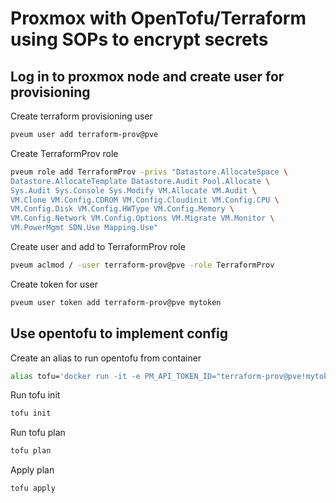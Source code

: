 # Proxmox with OpenTofu/Terraform using SOPs to encrypt secrets

## Log in to proxmox node and create user for provisioning

Create terraform provisioning user

```bash
pveum user add terraform-prov@pve
```

Create TerraformProv role

```bash
pveum role add TerraformProv -privs "Datastore.AllocateSpace \
Datastore.AllocateTemplate Datastore.Audit Pool.Allocate \
Sys.Audit Sys.Console Sys.Modify VM.Allocate VM.Audit \
VM.Clone VM.Config.CDROM VM.Config.Cloudinit VM.Config.CPU \
VM.Config.Disk VM.Config.HWType VM.Config.Memory \
VM.Config.Network VM.Config.Options VM.Migrate VM.Monitor \
VM.PowerMgmt SDN.Use Mapping.Use"
```

Create user and add to TerraformProv role

```bash
pveum aclmod / -user terraform-prov@pve -role TerraformProv
```

Create token for user

```bash
pveum user token add terraform-prov@pve mytoken
```

## Use opentofu to implement config

Create an alias to run opentofu from container

```bash
alias tofu='docker run -it -e PM_API_TOKEN_ID="terraform-prov@pve!mytoken" -e PM_API_TOKEN_SECRET="<secret-key>" -v $HOME/.config/sops/age/keys.txt:/root/.config/sops/age/keys.txt -v ${PWD}:/app -w /app ghcr.io/opentofu/opentofu:latest '
```

Run tofu init
```bash
tofu init
```

Run tofu plan
```bash
tofu plan
```

Apply plan
```bash
tofu apply
```
